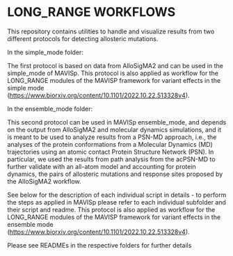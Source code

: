 # LONG_RANGE WORKFLOWS 

This repository contains utilities to handle and visualize results from two different protocols for detecting allosteric mutations. 


In the simple_mode folder:

The first protocol is based on data from AlloSigMA2 and can be used in the simple_mode of MAVISp. This protocol is also applied as workflow for the LONG_RANGE modules of the MAVISP framework for variant effects in the simple mode (https://www.biorxiv.org/content/10.1101/2022.10.22.513328v4).


In the ensemble_mode folder:

This second protocol can be used in MAVISp ensemble_mode, and depends on the output from AlloSigMA2 and molecular dynamics simulations, and it is meant to be used to analyze results from a PSN-MD approach, i.e., the analyses of the protein conformations from a Molecular Dynamics (MD) trajectories using an atomic contact Protein Structure Network (PSN). In particular, we used the results from path analysis from the acPSN-MD to further validate with an all-atom model and accounting for protein dynamics, the pairs of allosteric mutations and response sites proposed by the AlloSigMA2 workflow.

See below for the description of each individual script in details - to perform the steps as applied in MAVISp please refer to each individual subfolder and their script and readme. This protocol is also applied as workflow for the LONG_RANGE modules of the MAVISP framework for variant effects in the ensemble mode (https://www.biorxiv.org/content/10.1101/2022.10.22.513328v4).

Please see READMEs in the respective folders for further details
